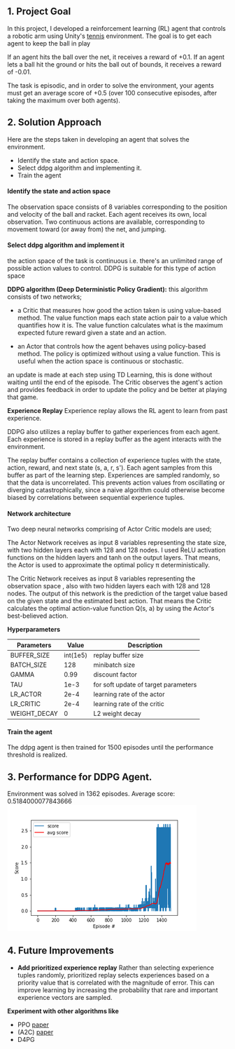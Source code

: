 ## 1. Project Goal

In this project, I developed a reinforcement learning (RL) agent that controls a robotic arm using Unity's [tennis](https://github.com/Unity-Technologies/ml-agents/blob/master/docs/Learning-Environment-Examples.md#tennis) environment. The goal is to get each agent to keep the ball in play

If an agent hits the ball over the net, it receives a reward of +0.1. If an agent lets a ball hit the ground or hits the ball out of bounds, it receives a reward of -0.01.

The task is episodic, and in order to solve the environment, your agents must get an average score of +0.5 (over 100 consecutive episodes, after taking the maximum over both agents).

## 2. Solution Approach
Here are the steps taken in developing an agent that solves the environment.

* Identify the state and action space.
* Select ddpg algorithm and implementing it.
* Train the agent

#### Identify the state and action space
The observation space consists of 8 variables corresponding to the position and velocity of the ball and racket. Each agent receives its own, local observation. Two continuous actions are available, corresponding to movement toward (or away from) the net, and jumping.

#### Select ddpg algorithm and implement it
the action space of the task is continuous i.e. there's an unlimited range of possible action values to control. DDPG is suitable for this type of action space

**DDPG algorithm (Deep Deterministic Policy Gradient):**
this algorithm consists of two networks;
- a Critic that measures how good the action taken is using value-based method. The value function maps each state action pair to a value which quantifies how it is. The value function calculates what is the maximum expected future reward given a state and an action.

- an Actor that controls how the agent behaves using policy-based method.  The policy is optimized without using a value function. This is useful when the action space is continuous or stochastic.

an update is made at each step using TD Learning, this is done without waiting until the end of the episode. The Critic observes the agent's action and provides feedback in order to update the policy and be better at playing that game.
    
    
**Experience Replay**
Experience replay allows the RL agent to learn from past experience.

DDPG also utilizes a replay buffer to gather experiences from each agent. Each experience is stored in a replay buffer as the agent interacts with the environment. 

The replay buffer contains a collection of experience tuples with the state, action, reward, and next state (s, a, r, s'). Each agent samples from this buffer as part of the learning step. Experiences are sampled randomly, so that the data is uncorrelated. This prevents action values from oscillating or diverging catastrophically, since a naive algorithm could otherwise become biased by correlations between sequential experience tuples.

#### Network architecture

Two deep neural networks comprising of Actor Critic models are used;

The Actor Network receives as input 8 variables representing the state size, with two hidden layers each with 128 and 128 nodes. I used ReLU activation functions on the hidden layers and tanh on the output layers. That means, the Actor is used to approximate the optimal policy π deterministically.

The Critic Network receives as input 8 variables representing the observation space , also with two hidden layers each with 128 and 128 nodes.
The output of this network is the prediction of the target value based on the given state and the estimated best action.
That means the Critic calculates the optimal action-value function Q(s, a) by using the Actor's best-believed action.

**Hyperparameters** 

 Parameters | Value | Description
----------- | ----- | -----------
BUFFER_SIZE | int(1e5) | replay buffer size
BATCH_SIZE | 128 | minibatch size
GAMMA | 0.99 | discount factor
TAU | 1e-3 | for soft update of target parameters
LR_ACTOR | 2e-4 | learning rate of the actor
LR_CRITIC | 2e-4 | learning rate of the critic
WEIGHT_DECAY | 0 | L2 weight decay

#### Train the agent 
The ddpg agent is then trained for 1500 episodes until the performance threshold is realized.  

## 3. Performance for DDPG Agent.
Environment was solved in 1362 episodes. Average score: 0.5184000077843666
![alt text](https://github.com/Jaydeemourg/DeepRL_Tennis/blob/main/score_per_episode_plot.png)

## 4. Future Improvements 
- **Add prioritized experience replay**  Rather than selecting experience tuples randomly, prioritized replay selects experiences based on a priority value that is correlated with the magnitude of error. This can improve learning by increasing the probability that rare and important experience vectors are sampled.


**Experiment with other algorithms like**
- PPO [paper](https://arxiv.org/abs/1707.06347) 
- (A2C) [paper](https://arxiv.org/abs/1602.01783v2)
- D4PG
